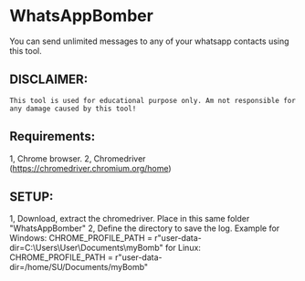 # WhatsAppBomber
You can send unlimited messages to any of your whatsapp contacts using this tool.
## DISCLAIMER: 
	This tool is used for educational purpose only. Am not responsible for any damage caused by this tool!
	
## Requirements:
1, Chrome browser.
2, Chromedriver (https://chromedriver.chromium.org/home)

## SETUP:
1, Download, extract the chromedriver. Place in this same folder "WhatsAppBomber"
2, Define the directory to save the log. Example for Windows: CHROME_PROFILE_PATH = r"user-data-dir=C:\Users\User\Documents\myBomb" for Linux: CHROME_PROFILE_PATH = r"user-data-dir=/home/SU/Documents/myBomb"

